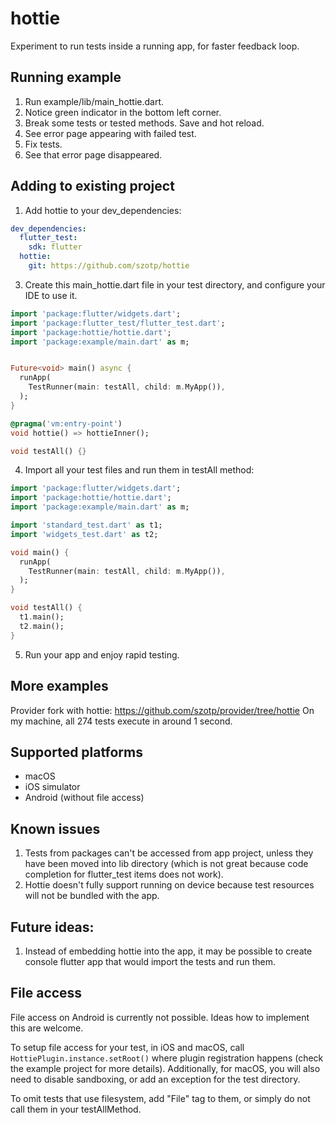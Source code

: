 # hottie

Experiment to run tests inside a running app, for faster feedback loop.

## Running example

1. Run example/lib/main_hottie.dart.
2. Notice green indicator in the bottom left corner.
3. Break some tests or tested methods. Save and hot reload.
4. See error page appearing with failed test.
5. Fix tests.
6. See that error page disappeared.

## Adding to existing project

1. Add hottie to your dev_dependencies:
```yaml
dev_dependencies:
  flutter_test:
    sdk: flutter
  hottie:
    git: https://github.com/szotp/hottie
```

3. Create this main_hottie.dart file in your test directory, and configure your IDE to use it.
```dart
import 'package:flutter/widgets.dart';
import 'package:flutter_test/flutter_test.dart';
import 'package:hottie/hottie.dart';
import 'package:example/main.dart' as m;


Future<void> main() async {
  runApp(
    TestRunner(main: testAll, child: m.MyApp()),
  );
}

@pragma('vm:entry-point')
void hottie() => hottieInner();

void testAll() {}
```

4. Import all your test files and run them in testAll method:
```dart
import 'package:flutter/widgets.dart';
import 'package:hottie/hottie.dart';
import 'package:example/main.dart' as m;

import 'standard_test.dart' as t1;
import 'widgets_test.dart' as t2;

void main() {
  runApp(
    TestRunner(main: testAll, child: m.MyApp()),
  );
}

void testAll() {
  t1.main();
  t2.main();
}
```
5. Run your app and enjoy rapid testing.


## More examples
Provider fork with hottie: https://github.com/szotp/provider/tree/hottie
On my machine, all 274 tests execute in around 1 second.

## Supported platforms
* macOS
* iOS simulator
* Android (without file access)

## Known issues
1. Tests from packages can't be accessed from app project, unless they have been moved into lib directory (which is not great because code completion for flutter_test items does not work).
2. Hottie doesn't fully support running on device because test resources will not be bundled with the app.

## Future ideas:
1. Instead of embedding hottie into the app, it may be possible to create console flutter app that would import the tests and run them.


## File access
File access on Android is currently not possible. Ideas how to implement this are welcome.

To setup file access for your test, in iOS and macOS, call `HottiePlugin.instance.setRoot()` where plugin registration happens (check the example project for more details).  Additionally, for macOS, you will also need to disable sandboxing, or add an exception for the test directory.

To omit tests that use filesystem, add "File" tag to them, or simply do not call them in your testAllMethod.